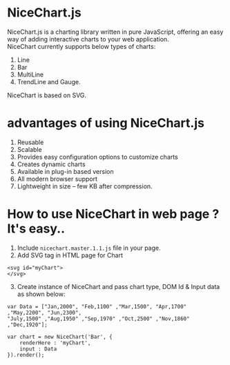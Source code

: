 # NiceChart.js
NiceChart.js is a charting library written in pure JavaScript, offering an easy way of adding interactive charts to your web application.<br />
NiceChart currently supports below types of charts:<br />
1. Line<br /> 
2. Bar<br />
3. MultiLine<br />
4. TrendLine and Gauge.<br />

NiceChart is based on SVG.

# advantages of using NiceChart.js
1. Reusable <br />
2. Scalable <br />
3. Provides easy configuration options to customize charts <br /> 
4. Creates dynamic charts <br />
5. Available in plug-in based version <br />
6. All modern browser support <br />
7. Lightweight in size – few KB after compression.

# How to use NiceChart in web page ? It's easy..

1. Include ```nicechart.master.1.1.js``` file in your page.<br />
2. Add SVG tag in HTML page for Chart <br />
```
<svg id="myChart">
</svg>
```
3. Create instance of NiceChart and pass chart type, DOM Id & Input data as shown below:
```
var Data = ["Jan,2000", "Feb,1100" ,"Mar,1500", "Apr,1700" ,"May,2200", "Jun,2300",
"July,1500" ,"Aug,1950" ,"Sep,1970" ,"Oct,2500" ,"Nov,1860" ,"Dec,1920"];

var chart = new NiceChart('Bar', {
    renderHere : 'myChart',
    input : Data
}).render();
```
